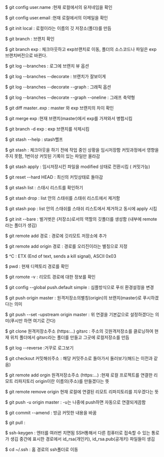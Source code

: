 $ git config user.name 	:현재 로컬에서의 유저네임을 확인

$ git config user.email 	:현재 로컬에서의 이메일을 확인

$ git init local 	: 로컬이라는 이름의 깃 저장소(폴더)를 만듬

$ git branch	: 브랜치 확인

$ git branch exp	: 체크아웃하고 exp브랜치로 이동, 폴더의 소스코드나 파일은 exp브랜치버전으로 바뀐다.

$ git log --branches	: 로그에 브랜치 뷰 옵션

$ git log --branches --decorate		: 브랜치가 잘보이게

$ git log --branches --decorate --graph		: 그래픽 옵션

$ git log --branches --decorate --graph --oneline	: 그래프 축약형

$ git diff master..exp		: master 와 exp 브랜치의 차이 확인

$ git merge exp		:현재 브랜치(master)에서 exp를 가져와서 병합시킴

$ git branch -d exp	: exp 브랜치를 삭제시킴

$ git stash --help	: stash핼프

$ git stash		: 체크아웃을 하기 전에 작업 중인 상황을 임시저장함 커밋과정에서 영향을 주지 못함,  1번이상 커밋된 기록이 있는 파일만 올라감

$ git stash apply	: 임시저장시킨 파일을 modified 상태로 전환시킴 ( 커밋가능)

$ git reset --hard HEAD	: 최신의 커밋상태로 돌아감

$ git stash list	: 스태시 리스트를 확인하기

$ git stash drop	: list 안의 스태쉬를 스태쉬 리스트에서 제거함

$ git stash pop		: list 안의 스태쉬를 스태쉬 리스트에서 제거하고 동시에 apply 시킴

$ git init --bare	: 벌거벗은 (저장소)로서의 역할의 깃폴더를 생성함 (내부에 remote라는 폴더가 생김)

$ git remote add 경로	: 경로에 깃리모트 저장소에 추가

$ git remote add origin 경로	: 경로를 오리진이라는 별칭으로 지정


$ ^C :		 ETX (End of text, sends a kill signal), ASCII 0x03

$ pwd		: 현재 디렉토리 경로를 확인

$ git romote -v		: 리모트 경로에 대한 정보를 확인

$ git config --global push.default simple	: 심플방식으로 푸쉬 환경설정을 변경

$  git push origin master		: 원격저장소의별칭(origin)의 브랜치(master)로 푸시하겠다는 의미

$  git push --set -upstream origin master		: 위 연결을 기본값으로 설정하겠다는 의미(푸시만 하면 여기로 간다)

$ git clone 원격저장소주소 (https:...) gitsrc	: 주소의 깃원격저장소를 클로닝하여 현재 위치 폴더에서 gitsrc라는 폴더를 만들고 그곳에 로컬저장소를 만듬

$ git log --reverse	:거꾸로 로그보기

$ git checkout 커밋해쉬주소	: 해당 커밋주소로 돌아가서 둘러보기(해드는 이전과 같음)

$ git remote add orgin 원격저장소주소 (https:...)		:현재 로컬 프로젝트를 연결한 리모트 리파지토리 origin이란 이름의(주소)를 만들겠다는 뜻

$ git remote remove origin 현재 로컬에 연결된 리모트 리파지토리를 지우겠다는 뜻

$ git push -u origin master	: -u는 나중에 push하면 자동으로 연결되게끔함

$ git commit --amend	: 방금 커밋한 내용을 바꿈

$ git pull	:

$ ssh-keygen	: 엔터를 여러번 치면됨 SSH통해서 다른 컴퓨터로 접속할 수 있는 통로가 생김 중간에 표시한 경로에서 id_rsa(개인키), id_rsa.pub(공개키) 파일들이 생김

$ cd ~/.ssh	: 홈 경로의 ssh폴더로 이동

